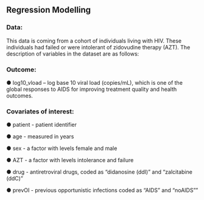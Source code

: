 ## Regression Modelling

### Data: 

This data is coming from a cohort of individuals living with HIV. These individuals had failed or 
were intolerant of zidovudine therapy (AZT). The description of variables in the dataset are as 
follows:

### Outcome:

● </li> log10_vload – log base 10 viral load (copies/mL), which is one of the global responses to 
AIDS for improving treatment quality and health outcomes. 

### Covariates of interest:
● patient - patient identifier

● age - measured in years

● sex - a factor with levels female and male

● AZT - a factor with levels intolerance and failure

● drug - antiretroviral drugs, coded as “didanosine (ddI)” and “zalcitabine (ddC)”

● prevOI - previous opportunistic infections coded as “AIDS” and “noAIDS””
